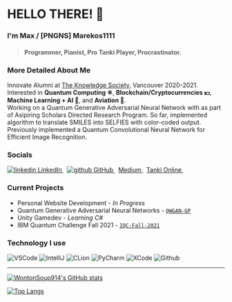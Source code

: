 # HELLO THERE! 👋
### I'm Max / \[PNGNS\] Marekos1111

> #### Programmer, Pianist, Pro Tanki Player, Procrastinator.

### More Detailed About Me
Innovate Alumni at [The Knowledge Society](https://tks.world), Vancouver 2020-2021.  
Interested in **Quantum Computing ⚛️**, **Blockchain/Cryptocurrencies 💵**, **Machine Learning + AI 🤖**, and **Aviation 🚀**.  
Working on a Quantum Generative Adversarial Neural Network with as part of Asipiring Scholars Directed Research Program.
So far, implemented algorithm to translate SMILES into SELFIES with color-coded output.
Previously implemented a Quantum Convolutional Neural Network for Efficient Image Recognition.  

### Socials
<html>
  <p>
    <a href="https://www.linkedin.com/in/max-cui-p18051/" rel="nofollow noreferrer">
      <img src = "https://i.stack.imgur.com/gVE0j.png" alt="linkedin">
        LinkedIn
    </a> &nbsp;
    <a href = "https://github.com/TKSMax" rel="nofollow noreferrer">
      <img src = "https://i.stack.imgur.com/tskMh.png" alt="github">
      GitHub
    </a> &nbsp;
    <a href="https://max-c.medium.com" rel="nofollow noreferrer">
      Medium
    </a> &nbsp;
    <a href="https://ratings.tankionline.com/Marekos1111" rel="nofollow noreferrer">
      Tanki Online
    </a> &nbsp;
  </p>
</html>

### Current Projects
- Personal Website Development - *In Progress*
- Quantum Generative Adversarial Neural Networks - [`QWGAN-GP`](https://github.com/PNGNS-Marekos1111/QGAN)
- Unity Gamedev - *Learning C#*
- IBM Quantum Challenge Fall 2021 - [`IQC-Fall-2021`](https://github.com/PNGNS-Marekos1111/IQC-Fall-2021)

### Technology I use

![VSCode](https://img.shields.io/static/v1?label=VSCode&message=2021&style=for-the-badge&color=1FC0A7&logo=visual-studio-code)
![IntelliJ](https://img.shields.io/static/v1?label=IntelliJ&message=2021.2.3&style=for-the-badge&color=000000&logo=intellij-idea)
![CLion](https://img.shields.io/static/v1?label=CLion&message=2021.2.3&style=for-the-badge&color=000000&logo=clion)
![PyCharm](https://img.shields.io/static/v1?label=PyCharm&message=2021.2.3&style=for-the-badge&color=000000&logo=pycharm)
![XCode](https://img.shields.io/static/v1?label=XCode&message=IDK&style=for-the-badge&color=000000&logo=xcode)
![Github](https://img.shields.io/static/v1?label=GitHub&message=PNGNS-Marekos1111&color=181717&style=for-the-badge&logo=github)

---

[![WontonSoup914's GitHub stats](https://github-readme-stats.vercel.app/api?username=PNGNS-Marekos1111&show_icons=true&theme=cobalt)](https://github.com/anuraghazra/github-readme-stats)

[![Top Langs](https://github-readme-stats.vercel.app/api/top-langs/?username=PNGNS-Marekos1111&layout=compact&theme=onedark)](https://github.com/anuraghazra/github-readme-stats)
